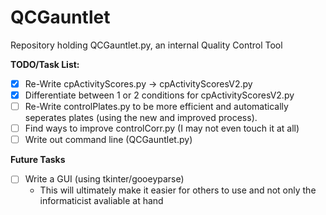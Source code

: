 # QCGauntlet
Repository holding QCGauntlet.py, an internal Quality Control Tool

**TODO/Task List:**

- [x] Re-Write cpActivityScores.py &rarr; cpActivityScoresV2.py
- [x] Differentiate between 1 or 2 conditions for cpActivityScoresV2.py
- [ ] Re-Write controlPlates.py to be more efficient and automatically seperates plates (using the new and improved process).
- [ ] Find ways to improve controlCorr.py (I may not even touch it at all)
- [ ] Write out command line (QCGauntlet.py)

**Future Tasks**
- [ ] Write a GUI (using tkinter/gooeyparse)
    - This will ultimately make it easier for others to use and not only the informaticist avaliable at hand